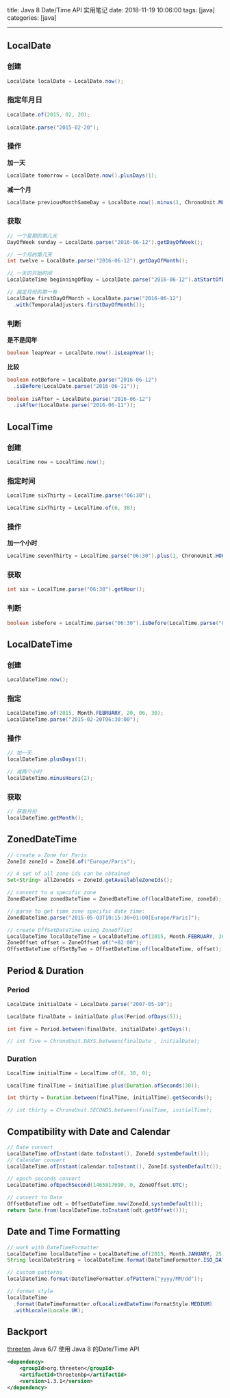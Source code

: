 title: Java 8 Date/Time API 实用笔记
date: 2018-11-19 10:06:00
tags: [java]
categories: [java]

---

## LocalDate
### 创建

```java
LocalDate localDate = LocalDate.now();
```

### 指定年月日
```java
LocalDate.of(2015, 02, 20);
 
LocalDate.parse("2015-02-20");
```

### 操作

**加一天**
```java
LocalDate tomorrow = LocalDate.now().plusDays(1);
```

**减一个月**
```java
LocalDate previousMonthSameDay = LocalDate.now().minus(1, ChronoUnit.MONTHS);
```

### 获取

```java
// 一个星期的第几天
DayOfWeek sunday = LocalDate.parse("2016-06-12").getDayOfWeek();

// 一个月的第几天
int twelve = LocalDate.parse("2016-06-12").getDayOfMonth();

// 一天的开始时间
LocalDateTime beginningOfDay = LocalDate.parse("2016-06-12").atStartOfDay();

// 指定月份的第一有
LocalDate firstDayOfMonth = LocalDate.parse("2016-06-12")
  .with(TemporalAdjusters.firstDayOfMonth());
```

### 判断

**是不是闰年**
```java
boolean leapYear = LocalDate.now().isLeapYear();
```

**比较**
```java
boolean notBefore = LocalDate.parse("2016-06-12")
  .isBefore(LocalDate.parse("2016-06-11"));
 
boolean isAfter = LocalDate.parse("2016-06-12")
  .isAfter(LocalDate.parse("2016-06-11"));
```

## LocalTime

### 创建
```java
LocalTime now = LocalTime.now();
```

### 指定时间
```java
LocalTime sixThirty = LocalTime.parse("06:30");

LocalTime sixThirty = LocalTime.of(6, 30);
```

### 操作

**加一个小时**

```java
LocalTime sevenThirty = LocalTime.parse("06:30").plus(1, ChronoUnit.HOURS);
```

### 获取
```java
int six = LocalTime.parse("06:30").getHour();
```

### 判断
```java
boolean isbefore = LocalTime.parse("06:30").isBefore(LocalTime.parse("07:30"));
```

## LocalDateTime
### 创建
```java
LocalDateTime.now();
```

### 指定
```java
LocalDateTime.of(2015, Month.FEBRUARY, 20, 06, 30);
LocalDateTime.parse("2015-02-20T06:30:00");
```

### 操作
```java
// 加一天
localDateTime.plusDays(1);

// 减两个小时
localDateTime.minusHours(2);
```

### 获取
```java
// 获取月份
localDateTime.getMonth();
```

## ZonedDateTime
```java
// create a Zone for Paris
ZoneId zoneId = ZoneId.of("Europe/Paris");
```

```java
// A set of all zone ids can be obtained
Set<String> allZoneIds = ZoneId.getAvailableZoneIds();
```

```java
// convert to a specific zone
ZonedDateTime zonedDateTime = ZonedDateTime.of(localDateTime, zoneId);
```

```java
// parse to get time zone specific date time:
ZonedDateTime.parse("2015-05-03T10:15:30+01:00[Europe/Paris]");
```

```java
// create OffSetDateTime using ZoneOffset
LocalDateTime localDateTime = LocalDateTime.of(2015, Month.FEBRUARY, 20, 06, 30);
ZoneOffset offset = ZoneOffset.of("+02:00");
OffsetDateTime offSetByTwo = OffsetDateTime.of(localDateTime, offset);
```

## Period & Duration

### Period
```java
LocalDate initialDate = LocalDate.parse("2007-05-10");

LocalDate finalDate = initialDate.plus(Period.ofDays(5));

int five = Period.between(finalDate, initialDate).getDays();

// int five = ChronoUnit.DAYS.between(finalDate , initialDate);
```

### Duration
```java
LocalTime initialTime = LocalTime.of(6, 30, 0);

LocalTime finalTime = initialTime.plus(Duration.ofSeconds(30));

int thirty = Duration.between(finalTime, initialTime).getSeconds();

// int thirty = ChronoUnit.SECONDS.between(finalTime, initialTime);
```

## Compatibility with Date and Calendar
```java
// Date convert
LocalDateTime.ofInstant(date.toInstant(), ZoneId.systemDefault());
// Calendar convert
LocalDateTime.ofInstant(calendar.toInstant(), ZoneId.systemDefault());
```

```java
// epoch seconds convert
LocalDateTime.ofEpochSecond(1465817690, 0, ZoneOffset.UTC);
```

```java
// convert to Date
OffsetDateTime odt = OffsetDateTime.now(ZoneId.systemDefault());
return Date.from(localDateTime.toInstant(odt.getOffset()));
```

## Date and Time Formatting
```java
// work with DateTimeFormatter
LocalDateTime localDateTime = LocalDateTime.of(2015, Month.JANUARY, 25, 6, 30);
String localDateString = localDateTime.format(DateTimeFormatter.ISO_DATE);

// custom patterns
localDateTime.format(DateTimeFormatter.ofPattern("yyyy/MM/dd"));

// format style
localDateTime
  .format(DateTimeFormatter.ofLocalizedDateTime(FormatStyle.MEDIUM)
  .withLocale(Locale.UK);
```

## Backport
[threeten](https://www.threeten.org/) Java 6/7 使用 Java 8 的Date/Time API

```xml
<dependency>
    <groupId>org.threeten</groupId>
    <artifactId>threetenbp</artifactId>
    <version>1.3.1</version>
</dependency>
```
